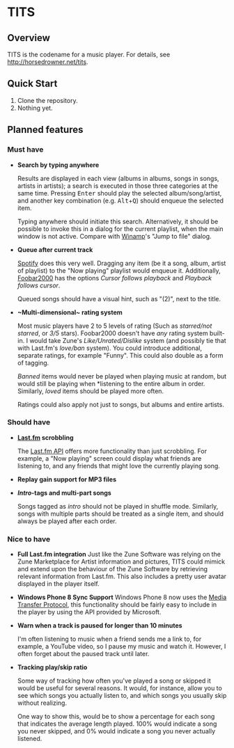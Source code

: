 TITS
====

Overview
--------

TITS is the codename for a music player. For details, see http://horsedrowner.net/tits.

Quick Start
-----------

1. Clone the repository.
2. Nothing yet.

Planned features
----------------

### Must have

* **Search by typing anywhere**

  Results are displayed in each view (albums in albums, songs in songs, artists in artists); a
  search is executed in those three categories at the same time. Pressing <kbd>Enter</kbd> should
  play the selected album/song/artist, and another key combination (e.g.
  <kbd>Alt</kbd>+<kbd>Q</kbd>) should enqueue the selected item.

  Typing anywhere should initiate this search. Alternatively, it should be possible to invoke this
  in a dialog for the current playlist, when the main window is not active. Compare with
  [Winamp](http://www.winamp.com/)'s "Jump to file" dialog.

* **Queue after current track**

  [Spotify](http://www.spotify.com/) does this very well. Dragging any item (be it a song, album,
  artist of playlist) to the "Now playing" playlist would enqueue it. Additionally,
  [Foobar2000](http://www.foobar2000.org/) has the options *Cursor follows playback* and *Playback
  follows cursor*.

  Queued songs should have a visual hint, such as "(2)", next to the title.

* **~Multi-dimensional~ rating system**
  
  Most music players have 2 to 5 levels of rating (Such as *starred/not starred*, or *3/5* stars).
  Foobar2000 doesn't have *any* rating system built-in. I would take Zune's *Like/Unrated/Dislike*
  system (and possibly tie that with Last.fm's *love/ban* system). You could introduce additional,
  separate ratings, for example "Funny". This could also double as a form of tagging.

  *Banned* items would never be played when playing music at random, but would still be playing when
  *listening to the entire album in order. Similarly, *loved* items should be played more often.

  Ratings could also apply not just to songs, but albums and entire artists.

### Should have

* **[Last.fm](http://www.last.fm/) scrobbling**

  The [Last.fm API](http://www.last.fm/api) offers more functionality than just scrobbling. For
  example, a "Now playing" screen could display what friends are listening to, and any friends that
  might love the currently playing song.

* **Replay gain support for MP3 files**

* ***Intro*-tags and multi-part songs**

  Songs tagged as *intro* should not be played in shuffle mode. Similarly, songs with multiple parts
  should be treated as a single item, and should always be played after each order.

### Nice to have
* **Full Last.fm integration**
  Just like the Zune Software was relying on the Zune Marketplace for Artist information and pictures,
  TITS could mimick and extend upon the behaviour of the Zune Software by retrieving relevant information
  from Last.fm. This also includes a pretty user avatar displayed in the player itself.

* **Windows Phone 8 Sync Support**
  Windows Phone 8 now uses the [Media Transfer Protocol](http://en.wikipedia.org/wiki/Media_Transfer_Protocol),
  this functionality should be fairly easy to include in the player by using the API provided by Microsoft.

* **Warn when a track is paused for longer than 10 minutes**

  I'm often listening to music when a friend sends me a link to, for example, a YouTube video, so I
  pause my music and watch it. However, I often forget about the paused track until later.

* **Tracking play/skip ratio**

   Some way of tracking how often you've played a song or skipped it would be useful for several
   reasons. It would, for instance, allow you to see which songs you actually listen to, and which
   songs you usually skip without realizing.

   One way to show this, would be to show a percentage for each song that indicates the average
   length played. 100% would indicate a song you never skipped, and 0% would indicate a song you
   never actually listened.
